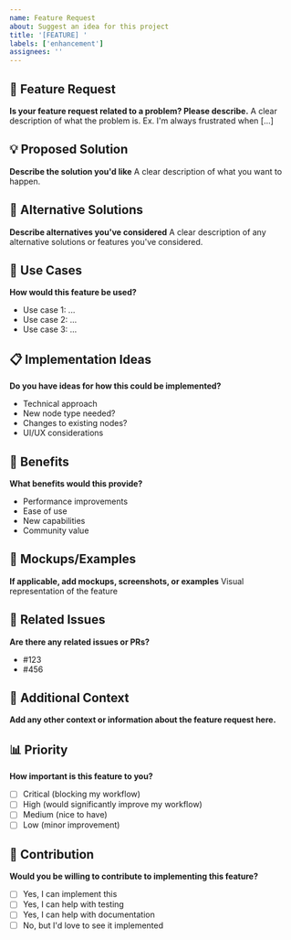 ```yaml
---
name: Feature Request
about: Suggest an idea for this project
title: '[FEATURE] '
labels: ['enhancement']
assignees: ''
---
```


## 🚀 Feature Request

**Is your feature request related to a problem? Please describe.**
A clear description of what the problem is. Ex. I'm always frustrated when [...]

## 💡 Proposed Solution

**Describe the solution you'd like**
A clear description of what you want to happen.

## 🔄 Alternative Solutions

**Describe alternatives you've considered**
A clear description of any alternative solutions or features you've considered.

## 🎯 Use Cases

**How would this feature be used?**
- Use case 1: ...
- Use case 2: ...
- Use case 3: ...

## 📋 Implementation Ideas

**Do you have ideas for how this could be implemented?**
- Technical approach
- New node type needed?
- Changes to existing nodes?
- UI/UX considerations

## 🌟 Benefits

**What benefits would this provide?**
- Performance improvements
- Ease of use
- New capabilities
- Community value

## 📸 Mockups/Examples

**If applicable, add mockups, screenshots, or examples**
Visual representation of the feature

## 🔗 Related Issues

**Are there any related issues or PRs?**
- #123
- #456

## 📝 Additional Context

**Add any other context or information about the feature request here.**

## 📊 Priority

**How important is this feature to you?**
- [ ] Critical (blocking my workflow)
- [ ] High (would significantly improve my workflow)
- [ ] Medium (nice to have)
- [ ] Low (minor improvement)

## 🤝 Contribution

**Would you be willing to contribute to implementing this feature?**
- [ ] Yes, I can implement this
- [ ] Yes, I can help with testing
- [ ] Yes, I can help with documentation
- [ ] No, but I'd love to see it implemented
